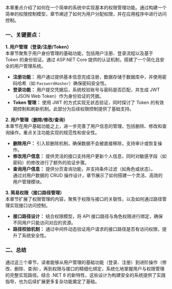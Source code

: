 ﻿本章重点介绍了如何在一个简单的系统中实现基本的权限管理功能。通过构建一个简单的权限控制模型，章节阐述了如何为用户分配权限，并在应用程序中进行访问控制。
### 一、关键要点：
**1. 用户管理（登录/注册/Token）**  
本章节聚焦于用户身份管理的基础功能，包括用户注册、登录流程以及基于 Token 的身份验证。通过 ASP.NET Core 提供的认证机制，搭建了一个简化且安全的用户管理系统。  
- **注册功能：** 用户通过提供基本信息完成注册，数据存储于数据库中，并使用密码哈希（如 `PasswordHasher`）确保密码安全性。  
- **登录功能：** 用户提交凭据后，系统校验账号与密码是否匹配，并生成 JWT（JSON Web Token）作为身份验证的凭据。  
- **Token 管理：** 使用 JWT 的方式实现无状态验证，同时探讨了 Token 的有效期控制和刷新机制。此部分为后续权限控制提供了基础支持。  

**2. 用户管理（删除/修改/查询）**  
本章节在用户基础功能之上，进一步完善了用户信息的管理，包括删除、修改和查询操作。重点关注功能实现的规范性和安全性。  
- **删除用户：** 引入软删除机制，确保数据不会被直接移除，支持审计或恢复操作。  
- **修改用户信息：** 提供灵活的接口支持用户更新个人信息，同时对敏感字段（如密码）的修改进行了额外的验证步骤。  
- **查询用户信息：** 提供分页查询功能，并支持条件过滤（如角色或状态）。  
通过对用户数据的 CRUD 操作设计，章节展示了如何搭建一个灵活、高效的用户管理模块。  

**3. 简易权限（接口路径管理）**  
本章节扩展了权限管理的内容，聚焦于权限与接口的关联性，以及如何通过路径管理实现接口访问控制。  
- **接口路径设计：** 结合权限模型，将 API 接口路径与角色权限进行绑定，确保不同用户只能访问对应的资源。  
- **路径校验机制：** 通过中间件动态验证用户请求的接口路径是否有访问权限，提升了系统安全性。  

### 二、总结  
通过这三个章节，读者能够从用户管理的基础功能（登录、注册）到进阶操作（修改、删除、查询），再到权限与接口的精细化绑定，系统化地掌握用户与权限管理的完整实现路径。结合 .NET 8 的新特性，这些设计为构建安全的系统提供了实践指导，也为后续扩展更多复杂功能奠定了基础。
